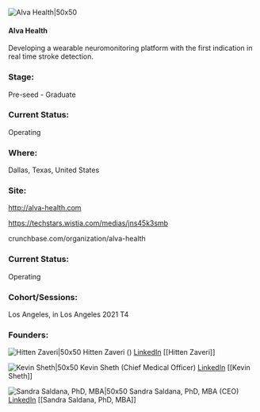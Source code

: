 

![Alva Health|50x50](https://apimg.techstars.com/connect/images/image_files/610b1cb2b417370007d37081/original/ALVA_logo_transparent.png)

#### Alva Health
Developing a wearable neuromonitoring platform with the first indication in real time stroke detection.

### Stage: 
Pre-seed - Graduate 

### Current Status: 
Operating

### Where:
Dallas, Texas, United States

### Site:
http://alva-health.com

https://techstars.wistia.com/medias/jns45k3smb

crunchbase.com/organization/alva-health

### Current Status: 
Operating

### Cohort/Sessions: 
Los Angeles, in Los Angeles 2021 T4

### Founders: 

![Hitten Zaveri|50x50](https://apimg.techstars.com/connect/images/image_files/6154d1a19ae9da3e12797981/original/HittenZaveri.jpg) Hitten Zaveri () [LinkedIn](https://linkedin.com/in/hittenzaveri) [[Hitten Zaveri]]

![Kevin Sheth|50x50](https://apimg.techstars.com/connect/images/image_files/613d6f67ef9d2e000708f00f/original/ea1fcc1c-1631-4ce1-a83e-4224cedf2764.jpg) Kevin Sheth (Chief Medical Officer) [LinkedIn](https://linkedin.com/in/kevin-sheth-274a8a4) [[Kevin Sheth]]

![Sandra Saldana, PhD, MBA|50x50](https://apimg.techstars.com/connect/images/image_files/60df762cacfe69132ca2f39f/original/Saldana_headshot.jpg) Sandra Saldana, PhD, MBA (CEO) [LinkedIn](https://linkedin.com/in/smsaldana) [[Sandra Saldana, PhD, MBA]]


